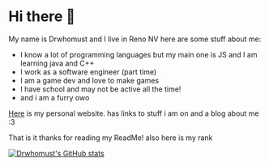 # Hi there 👋

My name is Drwhomust and I live in Reno NV here are some stuff about me:

- I know a lot of programming languages but my main one is JS and I am learning java and C++
- I work as a software engineer (part time)
- I am a game dev and love to make games
- I have school and may not be active all the time!
- and i am a furry owo

[Here](https://drwhomust.neocities.org/) is my personal website. has links to stuff i am on and a blog about me :3

That is it thanks for reading my ReadMe!
also here is my rank

[![Drwhomust's GitHub stats](https://github-readme-stats.vercel.app/api?username=nightcrawcode)](https://github.com/anuraghazra/github-readme-stats)

